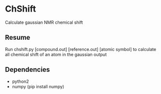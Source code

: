 # ChShift
Calculate gaussian NMR chemical shift
## Resume
Run chshift.py [compound.out] [reference.out] [atomic symbol] to calculate all chemical shift of an atom in the gaussian output
## Dependencies
- python2
- numpy (pip install numpy)
